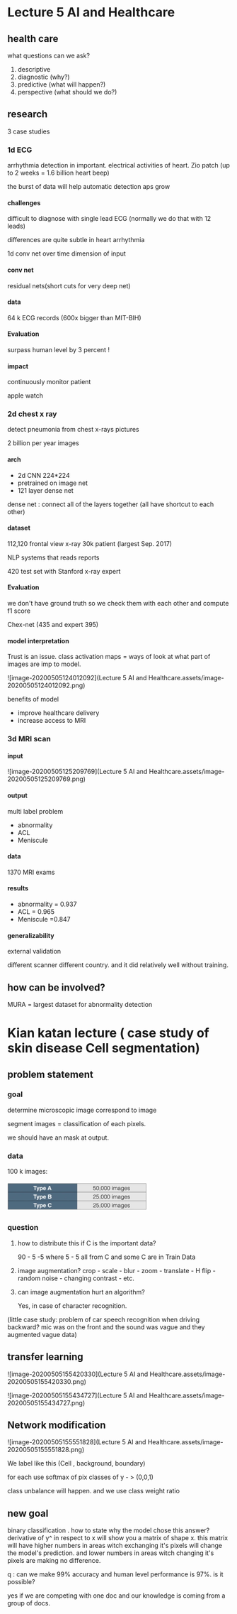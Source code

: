 # Lecture 5 AI and Healthcare

## health care 

what questions can we ask?

1. descriptive 
2. diagnostic (why?)
3. predictive (what will happen?)
4. perspective (what should we do?)

## research

3 case studies 

### 1d ECG

arrhythmia detection in important. electrical activities of heart. Zio patch (up to 2 weeks = 1.6 billion heart beep) 

the burst of data will help automatic detection aps grow

#### challenges 

difficult to diagnose with single lead ECG (normally we do that with 12 leads)

differences are quite subtle in heart arrhythmia 

1d conv net over time dimension of input

#### conv net

residual nets(short cuts for very deep net)

#### data 

64 k ECG records (600x bigger than MIT-BIH)

#### Evaluation

surpass human level by 3 percent ! 

#### impact

continuously monitor patient 

apple watch 

### 2d chest x ray

detect pneumonia from chest x-rays pictures

2 billion per year images 

#### arch

- 2d CNN 224*224
- pretrained on image net
- 121 layer dense net 

dense net : connect all of the layers together (all have shortcut to each other)

#### dataset

112,120 frontal view x-ray 30k patient (largest Sep. 2017)

NLP systems that reads reports 

420 test set with Stanford x-ray expert

#### Evaluation

we don't have ground truth so we check them with each other and compute f1 score

Chex-net (435 and expert 395)

#### model interpretation 

Trust is an issue. class activation maps = ways of look at what part of images are imp to model. 

![image-20200505124012092](Lecture 5 AI and Healthcare.assets/image-20200505124012092.png)

benefits of model

- improve healthcare delivery
- increase access to MRI 

### 3d MRI scan

#### input

![image-20200505125209769](Lecture 5 AI and Healthcare.assets/image-20200505125209769.png)

#### output

multi label problem 

-  abnormality 
- ACL
- Meniscule 

#### data

1370 MRI exams

#### results

-  abnormality = 0.937
- ACL = 0.965
- Meniscule =0.847

#### generalizability 

external validation 

different scanner different country. and it did relatively well without training.

## how can be involved?

MURA = largest dataset for abnormality detection 

# Kian katan lecture ( case study of skin disease Cell segmentation)

## problem statement 

### goal

determine microscopic image correspond to image

segment images = classification of each pixels. 

we should have an mask at output. 

### data

100 k images: 

<img src="Lecture 5 AI and Healthcare.assets/image-20200505133110611.png" alt="image-20200505133110611" style="zoom:33%;" />

### question 

1. how to distribute this if C is the important data? 

   90 - 5 -5 where 5 - 5 all from C and some C are in Train Data 

2. image augmentation?
   crop - scale - blur - zoom - translate - H flip - random noise - changing contrast -  etc.

3. can image augmentation hurt an algorithm?

   Yes, in case of character recognition. 

(little case study: problem of car speech recognition when driving backward? mic was on the front and the sound was vague and they augmented vague data)

## transfer learning

![image-20200505155420330](Lecture 5 AI and Healthcare.assets/image-20200505155420330.png)

![image-20200505155434727](Lecture 5 AI and Healthcare.assets/image-20200505155434727.png)

## Network modification

![image-20200505155551828](Lecture 5 AI and Healthcare.assets/image-20200505155551828.png)

We label like this (Cell , background, boundary)

for each use softmax of pix classes of y - > (0,0,1)

class unbalance will happen. and we use class weight ratio 

## new goal

binary classification . how to state why the model chose this answer? derivative of y^ in respect to x will show you a matrix of shape x. this matrix will have higher numbers in areas witch exchanging it's pixels will change the model's prediction. and lower numbers in areas witch changing it's pixels are making no difference. 

q : can we make 99% accuracy and human level performance is 97%. is it possible?

yes if we are competing with one doc and our knowledge is coming from a group of docs.
